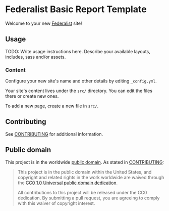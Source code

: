 # Federalist Basic Report Template

Welcome to your new [Federalist] site!


## Usage

TODO: Write usage instructions here. Describe your available layouts, includes, sass and/or assets.

### Content

Configure your new site's name and other details by editing `_config.yml`.

Your site's content lives under the `src/` directory. You can edit the files
there or create new ones.

To add a new page, create a new file in `src/`.


## Contributing

See [CONTRIBUTING](CONTRIBUTING.md) for additional information.


## Public domain

This project is in the worldwide [public domain](LICENSE.md). As stated in [CONTRIBUTING](CONTRIBUTING.md):

> This project is in the public domain within the United States, and copyright and related rights in the work worldwide are waived through the [CC0 1.0 Universal public domain dedication](https://creativecommons.org/publicdomain/zero/1.0/).
>
> All contributions to this project will be released under the CC0 dedication. By submitting a pull request, you are agreeing to comply with this waiver of copyright interest.

[Federalist]: https://federalist.18f.gov/
